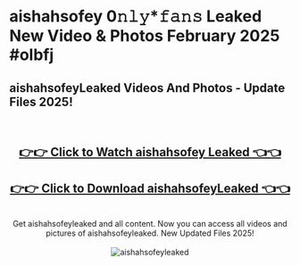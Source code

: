 # aishahsofey 0𝚗𝚕𝚢*𝚏𝚊𝚗𝚜 Leaked New Video & Photos February 2025 #olbfj

<h2>aishahsofeyLeaked Videos And Photos - Update Files 2025!</h2>
<br>
<div align="center">
<h2><a href="https://mediaupload.pro?title=aishahsofey&ref=11F" rel="nofollow">👉👉 Click to Watch aishahsofey Leaked 👈👈</a></h2>
<h2><a href="https://mediaupload.pro?title=aishahsofey&ref=11F" rel="nofollow">👉👉 Click to Download aishahsofeyLeaked 👈👈</a></h2>
<br>
Get aishahsofeyleaked and all content. Now you can access all videos and pictures of aishahsofeyleaked. New Updated Files 2025!
<br>
<br>
<a href="https://mediaupload.pro?title=aishahsofey&ref=11F" rel="nofollow" data-target="animated-image.originalLink"><img src="https://i.ibb.co/Gkj2r4b/banner.png" alt="aishahsofeyleaked" style="max-width: 100%; display: inline-block;" data-target="animated-image.originalImage"></a>
</div>
<br>


